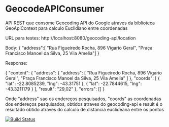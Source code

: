 # GeocodeAPIConsumer
API REST que consome Geocoding API do Google atraves da biblioteca GeoApiContext para calculo Euclidiano entre coordenadas

URL para testes: http://localhost:8080/geocoding-api/location

Body: {
	"address":[
		"Rua Figueiredo Rocha, 896 Vigario Geral",
		"Praça Francisco Manoel da Silva, 25 Vila Amelia"]
}

Response:

{
    "content": {
        "address": {
            "address": [
                "Rua Figueiredo Rocha, 896 Vigario Geral",
                "Praça Francisco Manoel da Silva, 25 Vila Amelia"
            ]
        },
        "coords": [
            {
                "lat": -22.8085239,
                "lng": -43.31751
            },
            {
                "lat": -22.7844615,
                "lng": -43.3211179
            }
        ],
        "result": "29,02"
    },
    "errors": []
}

Onde "address" sao os endereços pesquisados, "coords" as coordenadas dos endereços pesquisados, obtidos 
atraves do geocoding-api e result é o resultado obtido atraves do calculo de distancia euclideana entre os pontos


[![Build Status](https://travis-ci.org/tchavess/GeocodeAPIConsumer.svg?branch=master)](https://travis-ci.org/tchavess/GeocodeAPIConsumer)
